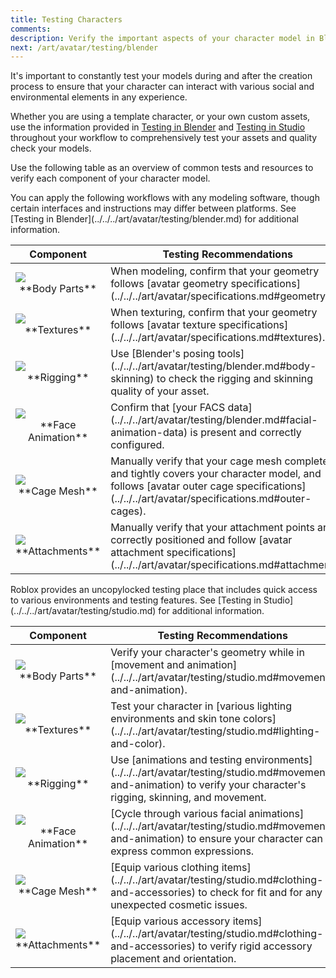 ```yaml
---
title: Testing Characters
comments:
description: Verify the important aspects of your character model in Blender and in Studio.
next: /art/avatar/testing/blender
---
```


It's important to constantly test your models during and after the creation process to ensure that your character can interact with various social and environmental elements in any experience.

Whether you are using a template character, or your own custom assets, use the information provided in [Testing in Blender](../../../art/avatar/testing/blender.md) and [Testing in Studio](../../../art/avatar/testing/studio.md) throughout your workflow to comprehensively test your assets and quality check your models.

Use the following table as an overview of common tests and resources to verify each component of your character model.

<Tabs>
  <TabItem label="Blender">
  <Alert severity = 'info'>
  You can apply the following workflows with any modeling software, though certain interfaces and instructions may differ between platforms. See [Testing in Blender](../../../art/avatar/testing/blender.md) for additional information.
  </Alert>
<table>
<thead>
  <tr>
    <th style={{width:"25%"}}>Component</th>
    <th>Testing Recommendations</th>
  </tr>
</thead>
<tbody>
  <tr>
    <td><img src="../../../assets/art/avatar/Component-Body-Parts.png" /> <br /><center>**Body Parts**</center></td>
    <td>When modeling, confirm that your geometry follows [avatar geometry specifications](../../../art/avatar/specifications.md#geometry).</td>
  </tr>
  <tr>
    <td><img src="../../../assets/art/avatar/Component-Texture-Map.png" /> <br /><center>**Textures**</center></td>
    <td>When texturing, confirm that your geometry follows [avatar texture specifications](../../../art/avatar/specifications.md#textures). </td>
  </tr>
  <tr>
    <td><img src="../../../assets/art/avatar/Component-Rigging.png" /> <br /><center>**Rigging**</center></td>
    <td>Use [Blender's posing tools](../../../art/avatar/testing/blender.md#body-skinning) to check the rigging and skinning quality of your asset.<br /></td>
  </tr>
  <tr>
    <td><img src="../../../assets/art/avatar/Component-Facial-Animation-Data.png" /> <br /><center>**Face Animation**</center></td>
    <td>Confirm that [your FACS data](../../../art/avatar/testing/blender.md#facial-animation-data) is present and correctly configured.</td>
  </tr>
  <tr>
    <td><img src="../../../assets/art/avatar/Component-Cage-Mesh.png" /> <br /><center>**Cage Mesh**</center></td>
    <td>Manually verify that your cage mesh completely and tightly covers your character model, and follows [avatar outer cage specifications](../../../art/avatar/specifications.md#outer-cages).</td>
  </tr>
  <tr>
    <td><img src="../../../assets/art/avatar/Component-Attachments.png" /> <br /><center>**Attachments**</center></td>
    <td>Manually verify that your attachment points are correctly positioned and follow [avatar attachment specifications](../../../art/avatar/specifications.md#attachments).</td>
  </tr>
</tbody>
</table>
  </TabItem>
  <TabItem label="Studio">

  <Alert severity = 'info'>
  Roblox provides an uncopylocked testing place that includes quick access to various environments and testing features. See [Testing in Studio](../../../art/avatar/testing/studio.md) for additional information.
  </Alert>
<table>
<thead>
  <tr>
    <th style={{width:"25%"}}>Component</th>
    <th>Testing Recommendations</th>
  </tr>
</thead>
<tbody>
  <tr>
    <td><img src="../../../assets/art/avatar/basic-creation/Testing-Emotes.png" /> <br /><center>**Body Parts**</center></td>
    <td>Verify your character's geometry while in [movement and animation](../../../art/avatar/testing/studio.md#movement-and-animation).</td>
  </tr>
  <tr>
    <td><img src="../../../assets/art/avatar/basic-creation/Testing-Skin-Tone.png" /> <br /><center>**Textures**</center></td>
    <td>Test your character in [various lighting environments and skin tone colors](../../../art/avatar/testing/studio.md#lighting-and-color).</td>

  </tr>
  <tr>
    <td><img src="../../../assets/art/avatar/basic-creation/Testing-Outdoor-Environment.png" /> <br /><center>**Rigging**</center></td>
    <td>Use [animations and testing environments](../../../art/avatar/testing/studio.md#movement-and-animation) to verify your character's rigging, skinning, and movement.</td>

  </tr>
  <tr>
    <td><img src="../../../assets/art/avatar/basic-creation/Testing-Face-Animation.png" /> <br /><center>**Face Animation**</center></td>
    <td>[Cycle through various facial animations](../../../art/avatar/testing/studio.md#movement-and-animation) to ensure your character can express common expressions.</td>
  </tr>
  <tr>
    <td><img src="../../../assets/art/avatar/basic-creation/Testing-Clothing-Try-On.png" /> <br /><center>**Cage Mesh**</center></td>
    <td>[Equip various clothing items](../../../art/avatar/testing/studio.md#clothing-and-accessories) to check for fit and for any unexpected cosmetic issues.</td>
  </tr>
  <tr>
    <td><img src="../../../assets/art/avatar/basic-creation/Testing-Clothing.png" /> <br /><center>**Attachments**</center></td>
    <td>[Equip various accessory items](../../../art/avatar/testing/studio.md#clothing-and-accessories) to verify rigid accessory placement and orientation.</td>
  </tr>
</tbody>
</table>
</TabItem>
</Tabs>
